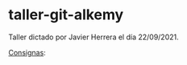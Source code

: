 # taller-git-alkemy

Taller dictado por Javier Herrera el día 22/09/2021. 

[Consignas](https://drive.google.com/file/d/17_6lbnO7g_Soq05nKiSgXLfAhrnDMIR0/view?usp=sharing):
